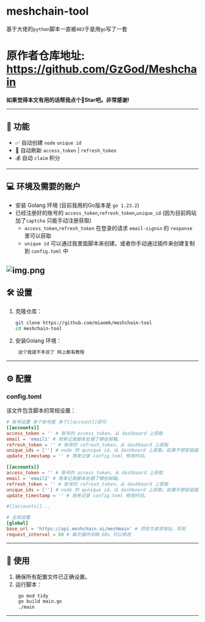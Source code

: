 # meshchain-tool
基于大佬的`python`脚本一直被`403`于是用`go`写了一套

# 原作者仓库地址: https://github.com/GzGod/Meshchain

**如果觉得本文有用的话帮我点个🌟Star吧。非常感谢!**


---

## 🚀 功能

- ✅ 自动创建 `node` `unique id`
- 🌾 自动刷新 `access_token` | `refresh_token`
- 💰 自动 `claim` 积分
---

## 💻 环境及需要的账户

- 安装 Golang 环境 (目前我用的Go版本是 `go 1.23.2`)
- 已经注册好的账号的 `access_token`,`refresh_token`,`unique_id` (因为目前网站加了`captcha` 只能手动注册获取)
  - `access_token`,`refresh_token` 在登录的请求 `email-signin` 的 `response` 里可以获取
  - `unique id` 可以通过我里面脚本来创建。或者你手动通过插件来创建复制到 `config.toml` 中

![img.png](img.png)
---

## 🛠️ 设置

1. 克隆仓库：
   ```bash
   git clone https://github.com/miaomk/meshchain-tool
   cd meshchain-tool
   ```
2. 安装Golang 环境：
   ```bash
    这个我就不多说了 网上都有教程
   ```

---

## ⚙️ 配置

### config.toml

该文件包含脚本的常规设置：

```toml
# 账号设置 多个账号就 多个[[account]]即可
[[accounts]]
access_token = '' # 账号的 access_token。从 dashboard 上获取
email = 'email1' # 用来记录脚本处理了哪些邮箱。
refresh_token = '' # 账号的 refresh_token。从 dashboard 上获取
unique_ids = [''] # node 的 qunique id。从 dashboard 上获取。如果不想安装插件获取就使用 `unique_ids = "" ` 当前脚本会自动生成一个
update_timestamp = '' # 用来记录 config.toml 修改时间。

[[accounts]]
access_token = '' # 账号的 access_token。从 dashboard 上获取
email = 'email2' # 用来记录脚本处理了哪些邮箱。
refresh_token = '' # 账号的 refresh_token。从 dashboard 上获取
unique_ids = [''] # node 的 qunique id。从 dashboard 上获取。如果不想安装插件获取就使用 `unique_ids = "" ` 当前脚本会自动生成一个
update_timestamp = '' # 用来记录 config.toml 修改时间。

#[[accounts]]...

# 全局设置
[global]
base_url = 'https://api.meshchain.ai/meshmain' # 项目方请求地址。写死
request_interval = 60 # 每次循环间隔 60s 可以修改
```

---

## 🚀 使用

1. 确保所有配置文件已正确设置。
2. 运行脚本：
   ```bash
    go mod tidy
    go build main.go                                                                                                                                                               130
    ./main
   ```
---
